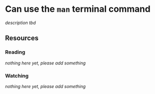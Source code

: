 # Can use the `man` terminal command
_description tbd_
## Resources
### Reading
_nothing here yet, please add something_
### Watching
_nothing here yet, please add something_
